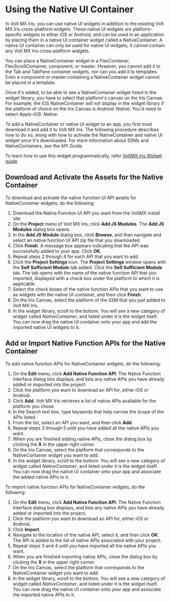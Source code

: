                          


Using the Native UI Container
=============================

In Volt MX Iris, you can use native UI widgets in addition to the existing Volt MX Iris cross-platform widgets. These native UI widgets are platform-specific widgets to either iOS or Android, and can be used in an application by placing them in a native UI container widget called a NativeContainer. A native UI container can only be used for native UI widgets; it cannot contain any Volt MX Iris cross-platform widgets.

You can place a NativeContainer widget in a FlexContainer, FlexScrollContainer, component, or master. However, you cannot add it to the Tab and TabPane container widgets, nor can you add it to templates. Even a component or master containing a NativeContainer widget cannot be placed in a template.

Once it's added, to be able to see a NativeContainer widget listed in the widget library, you have to select that platform's canvas on the Iris Canvas. For example, the iOS NativeContainer will not display in the widget library if the platform of choice on the Iris Canvas is _Android: Native_. You'd need to select _Apple-iOS: Native_.

To add a NativeContainer or native UI widget to an app, you first must download it and add it to Volt MX Iris. The following procedure describes how to do so, along with how to activate the NativeContainer and native UI widget once it's downloaded. For more information about SSMs and NativeContainers, see the API Guide.

To learn how to use this widget programmatically, refer [VoltMX Iris Widget guide](../../../Iris/iris_widget_prog_guide/Content/nativeContainer.md).

Download and Activate the Assets for the Native Container
---------------------------------------------------------

To download and activate the native function UI API assets for NativeContainer widgets, do the following:

1.  Download the Native Function UI API you want from the VoltMX install site
2.  On the **Project** menu of Volt MX Iris, click **Add JS Modules**. The **Add JS Modules** dialog box opens.
3.  In the **Add JS Module** dialog box, click **Browse**, and then navigate and select an native function UI API zip file that you downloaded.
4.  Click **Finish**. A message box appears indicating that the API was successfully added to your app. Click **OK**.
5.  Repeat steps 2 through 4 for each API that you want to add.
6.  Click the **Project Settings** icon. The **Project Settings** window opens with the **Self Sufficient Module** tab added. Click the **Self Sufficient Module** tab. The tab opens with the name of the native function API that you imported, displayed with a check box under the platform to which it is applicable.
7.  Select the check boxes of the native function APIs that you want to use as widgets with the native UI container, and then click **Finish**.
8.  On the Iris Canvas, select the platform of the SSM that you just added to Volt MX Iris.
9.  In the widget library, scroll to the bottom. You will see a new category of widget called _NativeContainer_, and listed under it is the widget itself. You can now drag the native UI container onto your app and add the imported native UI widgets to it.

Add or Import Native Function APIs for the Native Container
-----------------------------------------------------------

To add native function APIs for NativeContainer widgets, do the following:

1.  On the **Edit** menu, click **Add Native Function API**. The Native Function Interface dialog box displays, and lists any native APIs you have already added or imported into the project.
2.  Click the platform you want to download an API for, either iOS or Android.
3.  Click **Add**. Volt MX Iris retrieves a list of native APIs available for the platform you chose.
4.  In the Search text box, type keywords that help narrow the scope of the APIs listed.
5.  From the list, select an API you want, and then click **Add**.
6.  Repeat steps 3 through 5 until you have added all the native APIs you want.
7.  When you are finished adding native APIs, close the dialog box by clicking the **X** in the upper right corner.
8.  On the Iris Canvas, select the platform that corresponds to the NativeContainer widget you want to add.
9.  In the widget library, scroll to the bottom. You will see a new category of widget called _NativeContainer_, and listed under it is the widget itself. You can now drag the native UI container onto your app and associate the added native APIs to it.

To import native function APIs for NativeContainer widgets, do the following:

1.  On the **Edit** menu, click **Add Native Function API**. The Native Function Interface dialog box displays, and lists any native APIs you have already added or imported into the project.
2.  Click the platform you want to download an API for, either iOS or Android.
3.  Click **Import**.
4.  Navigate to the location of the native API, select it, and then click **OK**. The API is added to the list of native APIs associated with your project.
5.  Repeat steps 3 and 4 until you have imported all the native APIs you want.
6.  When you are finished importing native APIs, close the dialog box by clicking the **X** in the upper right corner.
7.  On the Iris Canvas, select the platform that corresponds to the NativeContainer widget you want to add.
8.  In the widget library, scroll to the bottom. You will see a new category of widget called _NativeContainer_, and listed under it is the widget itself. You can now drag the native UI container onto your app and associate the imported native APIs to it.
